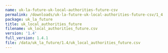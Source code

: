 ```yaml
---
name: uk-la-future-uk-local-authorities-future-csv
permalink: /downloads/uk-la-future-uk-local-authorities-future-csv/1_4
package: uk_la_future
title: uk_local_authorities_future
filename: uk_local_authorities_future.csv
version: '1.4'
full_version: 1.4.1
file: /data/uk_la_future/1.4/uk_local_authorities_future.csv
---
```

